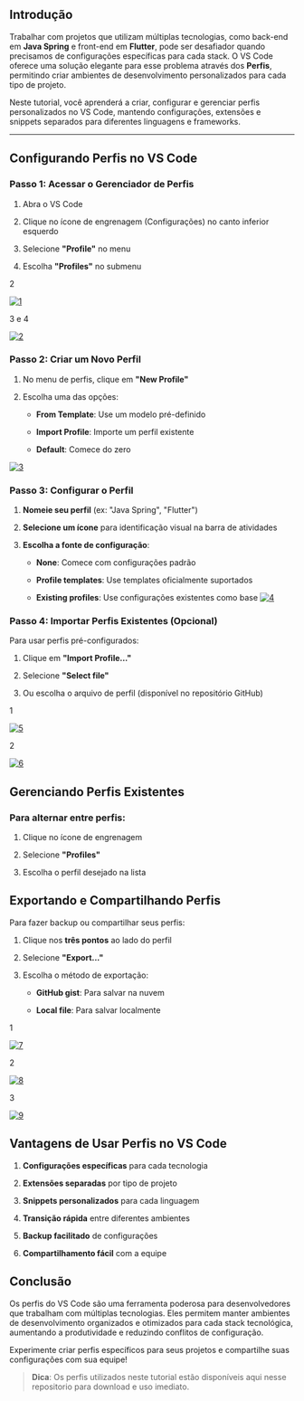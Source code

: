 ## Introdução

Trabalhar com projetos que utilizam múltiplas tecnologias, como back-end em **Java Spring** e front-end em **Flutter**, pode ser desafiador quando precisamos de configurações específicas para cada stack. O VS Code oferece uma solução elegante para esse problema através dos **Perfis**, permitindo criar ambientes de desenvolvimento personalizados para cada tipo de projeto.

Neste tutorial, você aprenderá a criar, configurar e gerenciar perfis personalizados no VS Code, mantendo configurações, extensões e snippets separados para diferentes linguagens e frameworks.

---

## Configurando Perfis no VS Code

### Passo 1: Acessar o Gerenciador de Perfis

1. Abra o VS Code
    
2. Clique no ícone de engrenagem (Configurações) no canto inferior esquerdo 
    
3. Selecione **"Profile"** no menu
    
4. Escolha **"Profiles"** no submenu

<p>2</p>
<a href="https://imgbb.com/"><img src="https://i.ibb.co/Xr3fFMB6/1.png" alt="1" border="0"></a>


<p>3 e 4</p>

<a href="https://imgbb.com/"><img src="https://i.ibb.co/QF2RVKTJ/2.png" alt="2" border="0"></a>

### Passo 2: Criar um Novo Perfil

1. No menu de perfis, clique em **"New Profile"**
    
2. Escolha uma das opções:
    
    - **From Template**: Use um modelo pré-definido
        
    - **Import Profile**: Importe um perfil existente
        
    - **Default**: Comece do zero
   
<a href="https://imgbb.com/"><img src="https://i.ibb.co/LDrRmrBL/3.png" alt="3" border="0"></a>

### Passo 3: Configurar o Perfil

1. **Nomeie seu perfil** (ex: "Java Spring", "Flutter")
    
2. **Selecione um ícone** para identificação visual na barra de atividades
    
3. **Escolha a fonte de configuração**:
    
    - **None**: Comece com configurações padrão
        
    - **Profile templates**: Use templates oficialmente suportados
        
    - **Existing profiles**: Use configurações existentes como base
<a href="https://ibb.co/hRL5C8h9"><img src="https://i.ibb.co/99cXGYzg/4.png" alt="4" border="0"></a>

### Passo 4: Importar Perfis Existentes (Opcional)

Para usar perfis pré-configurados:

1. Clique em **"Import Profile..."**
    
2. Selecione **"Select file"**
    
3. Ou escolha o arquivo de perfil (disponível no repositório GitHub)

<p>1</p>
<a href="https://imgbb.com/"><img src="https://i.ibb.co/2Y5zkQ2T/5.png" alt="5" border="0"></a>
<p>2</p>
<a href="https://imgbb.com/"><img src="https://i.ibb.co/39SWcvVq/6.png" alt="6" border="0"></a>


## Gerenciando Perfis Existentes

### Para alternar entre perfis:

1. Clique no ícone de engrenagem
    
2. Selecione **"Profiles"**
    
3. Escolha o perfil desejado na lista



## Exportando e Compartilhando Perfis

Para fazer backup ou compartilhar seus perfis:

1. Clique nos **três pontos** ao lado do perfil
    
2. Selecione **"Export..."**
    
3. Escolha o método de exportação:
    
    - **GitHub gist**: Para salvar na nuvem
        
    - **Local file**: Para salvar localmente

<p>1</p>
<a href="https://imgbb.com/"><img src="https://i.ibb.co/8gyxD2yK/7.png" alt="7" border="0"></a>
<p>2</p>
<a href="https://imgbb.com/"><img src="https://i.ibb.co/RGYBH3M4/8.png" alt="8" border="0"></a>
<p>3</p>
<a href="https://ibb.co/N2gr47sN"><img src="https://i.ibb.co/HTLCJXVP/9.png" alt="9" border="0"></a>



## Vantagens de Usar Perfis no VS Code

1. **Configurações específicas** para cada tecnologia
    
2. **Extensões separadas** por tipo de projeto
    
3. **Snippets personalizados** para cada linguagem
    
4. **Transição rápida** entre diferentes ambientes
    
5. **Backup facilitado** de configurações
    
6. **Compartilhamento fácil** com a equipe



## Conclusão

Os perfis do VS Code são uma ferramenta poderosa para desenvolvedores que trabalham com múltiplas tecnologias. Eles permitem manter ambientes de desenvolvimento organizados e otimizados para cada stack tecnológica, aumentando a produtividade e reduzindo conflitos de configuração.

Experimente criar perfis específicos para seus projetos e compartilhe suas configurações com sua equipe!

> **Dica**: Os perfis utilizados neste tutorial estão disponíveis aqui nesse repositorio para download e uso imediato.
